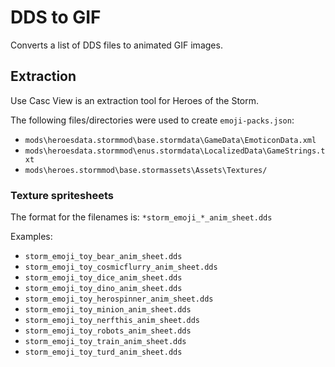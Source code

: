 # DDS to GIF

Converts a list of DDS files to animated GIF images.

## Extraction

Use Casc View is an extraction tool for Heroes of the Storm.

The following files/directories were used to create `emoji-packs.json`:

- `mods\heroesdata.stormmod\base.stormdata\GameData\EmoticonData.xml`
- `mods\heroesdata.stormmod\enus.stormdata\LocalizedData\GameStrings.txt`
- `mods\heroes.stormmod\base.stormassets\Assets\Textures/`

### Texture spritesheets

The format for the filenames is: `*storm_emoji_*_anim_sheet.dds`

Examples:

- `storm_emoji_toy_bear_anim_sheet.dds`
- `storm_emoji_toy_cosmicflurry_anim_sheet.dds`
- `storm_emoji_toy_dice_anim_sheet.dds`
- `storm_emoji_toy_dino_anim_sheet.dds`
- `storm_emoji_toy_herospinner_anim_sheet.dds`
- `storm_emoji_toy_minion_anim_sheet.dds`
- `storm_emoji_toy_nerfthis_anim_sheet.dds`
- `storm_emoji_toy_robots_anim_sheet.dds`
- `storm_emoji_toy_train_anim_sheet.dds`
- `storm_emoji_toy_turd_anim_sheet.dds`